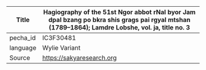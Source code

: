 |Title | Hagiography of the 51st Ngor abbot rNal byor Jam dpal bzang po bkra shis grags pai rgyal mtshan (1789–1864); Lamdre Lobshe, vol. ja, title no. 3 
| --- | --- 
|pecha_id | IC3F30481
|language | Wylie Variant
|Source | https://sakyaresearch.org